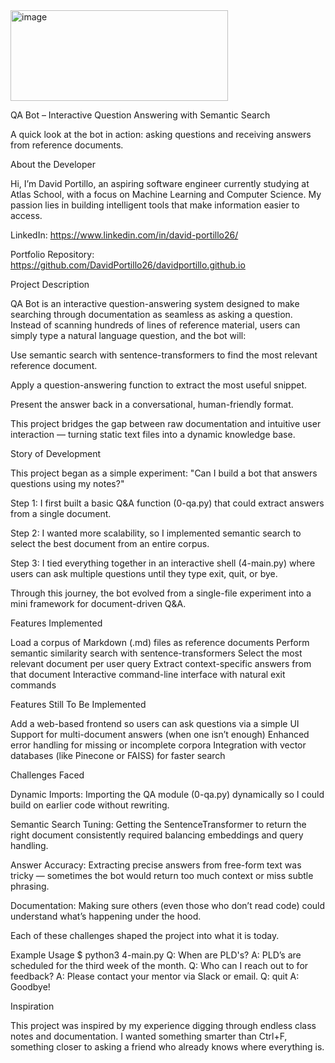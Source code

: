 <img width="348" height="145" alt="image" src="https://github.com/user-attachments/assets/ed4a3a05-758d-4d1f-ada8-16d74b01a4c0" />


QA Bot – Interactive Question Answering with Semantic Search


A quick look at the bot in action: asking questions and receiving answers from reference documents.

About the Developer

Hi, I’m David Portillo, an aspiring software engineer currently studying at Atlas School, with a focus on Machine Learning and Computer Science. My passion lies in building intelligent tools that make information easier to access.

LinkedIn:
https://www.linkedin.com/in/david-portillo26/

Portfolio Repository:
https://github.com/DavidPortillo26/davidportillo.github.io


Project Description

QA Bot is an interactive question-answering system designed to make searching through documentation as seamless as asking a question. Instead of scanning hundreds of lines of reference material, users can simply type a natural language question, and the bot will:

Use semantic search with sentence-transformers to find the most relevant reference document.

Apply a question-answering function to extract the most useful snippet.

Present the answer back in a conversational, human-friendly format.

This project bridges the gap between raw documentation and intuitive user interaction — turning static text files into a dynamic knowledge base.


Story of Development

This project began as a simple experiment: "Can I build a bot that answers questions using my notes?"

Step 1: I first built a basic Q&A function (0-qa.py) that could extract answers from a single document.

Step 2: I wanted more scalability, so I implemented semantic search to select the best document from an entire corpus.

Step 3: I tied everything together in an interactive shell (4-main.py) where users can ask multiple questions until they type exit, quit, or bye.

Through this journey, the bot evolved from a single-file experiment into a mini framework for document-driven Q&A.


Features Implemented

Load a corpus of Markdown (.md) files as reference documents
Perform semantic similarity search with sentence-transformers
Select the most relevant document per user query
Extract context-specific answers from that document
Interactive command-line interface with natural exit commands


Features Still To Be Implemented

Add a web-based frontend so users can ask questions via a simple UI
Support for multi-document answers (when one isn’t enough)
Enhanced error handling for missing or incomplete corpora
Integration with vector databases (like Pinecone or FAISS) for faster search


Challenges Faced

Dynamic Imports: Importing the QA module (0-qa.py) dynamically so I could build on earlier code without rewriting.

Semantic Search Tuning: Getting the SentenceTransformer to return the right document consistently required balancing embeddings and query handling.

Answer Accuracy: Extracting precise answers from free-form text was tricky — sometimes the bot would return too much context or miss subtle phrasing.

Documentation: Making sure others (even those who don’t read code) could understand what’s happening under the hood.

Each of these challenges shaped the project into what it is today.


Example Usage
$ python3 4-main.py
Q: When are PLD's?
A: PLD’s are scheduled for the third week of the month.
Q: Who can I reach out to for feedback?
A: Please contact your mentor via Slack or email.
Q: quit
A: Goodbye!

Inspiration

This project was inspired by my experience digging through endless class notes and documentation. I wanted something smarter than Ctrl+F, something closer to asking a friend who already knows where everything is.
